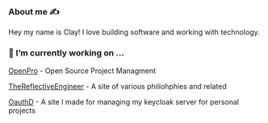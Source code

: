 ### About me ✍️
Hey my name is Clay! I love building software and working with technology. 


### 🔭 I’m currently working on ...
[OpenPro](https://github.com/openpro-io/openpro/) - Open Source Project Managment 

[TheReflectiveEngineer](https://thereflectiveengineer.com/) - A site of various philiohphies and related

[OauthD](https://oauthd.me) - A site I made for managing my keycloak server for personal projects
<!--
**claygorman/claygorman** is a ✨ _special_ ✨ repository because its `README.md` (this file) appears on your GitHub profile.

Here are some ideas to get you started:

- 🔭 I’m currently working on ...
- 🌱 I’m currently learning ...
- 👯 I’m looking to collaborate on ...
- 🤔 I’m looking for help with ...
- 💬 Ask me about ...
- 📫 How to reach me: ...
- 😄 Pronouns: ...
- ⚡ Fun fact: ...
-->
